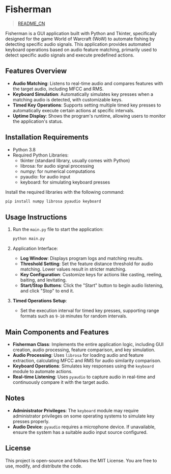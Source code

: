 # Fisherman

> [README_CN](https://github.com/kp1nz/Fisherman/blob/main/README_CN.md)

Fisherman is a GUI application built with Python and Tkinter, specifically designed for the game World of Warcraft (WoW) to automate fishing by detecting specific audio signals. This application provides automated keyboard operations based on audio feature matching, primarily used to detect specific audio signals and execute predefined actions.

## Features Overview

- **Audio Matching**: Listens to real-time audio and compares features with the target audio, including MFCC and RMS.
- **Keyboard Simulation**: Automatically simulates key presses when a matching audio is detected, with customizable keys.
- **Timed Key Operations**: Supports setting multiple timed key presses to automatically execute certain actions at specific intervals.
- **Uptime Display**: Shows the program's runtime, allowing users to monitor the application's status.

## Installation Requirements

- Python 3.8
- Required Python Libraries:
  - tkinter (standard library, usually comes with Python)
  - librosa: for audio signal processing
  - numpy: for numerical computations
  - pyaudio: for audio input
  - keyboard: for simulating keyboard presses

Install the required libraries with the following command:

```sh
pip install numpy librosa pyaudio keyboard
```

## Usage Instructions

1. Run the `main.py` file to start the application:

   ```sh
   python main.py
   ```

2. Application Interface:
   - **Log Window**: Displays program logs and matching results.
   - **Threshold Setting**: Set the feature distance threshold for audio matching. Lower values result in stricter matching.
   - **Key Configuration**: Customize keys for actions like casting, reeling, baiting, and levitating.
   - **Start/Stop Buttons**: Click the "Start" button to begin audio listening, and click "Stop" to end it.

3. **Timed Operations Setup**:
   - Set the execution interval for timed key presses, supporting range formats such as `9-10` minutes for random intervals.

## Main Components and Features

- **Fisherman Class**: Implements the entire application logic, including GUI creation, audio processing, feature comparison, and key simulation.
- **Audio Processing**: Uses `librosa` for loading audio and feature extraction, calculating MFCC and RMS for audio similarity comparison.
- **Keyboard Operations**: Simulates key responses using the `keyboard` module to automate actions.
- **Real-time Listening**: Uses `pyaudio` to capture audio in real-time and continuously compare it with the target audio.

## Notes

- **Administrator Privileges**: The `keyboard` module may require administrator privileges on some operating systems to simulate key presses properly.
- **Audio Device**: `pyaudio` requires a microphone device. If unavailable, ensure the system has a suitable audio input source configured.

## License

This project is open-source and follows the MIT License. You are free to use, modify, and distribute the code.
